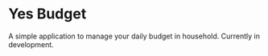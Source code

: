 # Yes Budget

A simple application to manage your daily budget in household. Currently in development.
